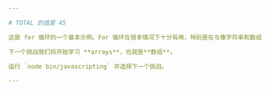 ```yaml
---

# TOTAL 的值是 45

这是 for 循环的一个基本示例。For 循环在很多情况下十分有用，特别是在与像字符串和数组这样的数据结构结合后。

下一个挑战我们将开始学习 **arrays**，也就是**数组**。

运行 `node bin/javascripting` 并选择下一个挑战。

---
```

